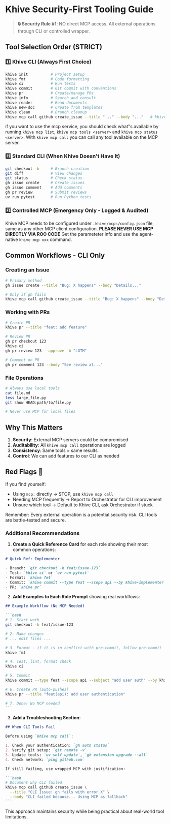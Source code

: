 # Khive Security-First Tooling Guide

> **🔒 Security Rule #1**: NO direct MCP access. All external operations through
> CLI or controlled wrapper.

## Tool Selection Order (STRICT)

### 1️⃣ **Khive CLI** (Always First Choice)

```bash
khive init          # Project setup
khive fmt           # Code formatting
khive ci            # Run tests
khive commit        # Git commit with conventions
khive pr            # Create/manage PRs
khive info          # Search and consult
khive reader        # Read documents
khive new-doc       # Create from templates
khive clean         # Branch cleanup
khive mcp call github create_issue --title "..." --body "..."   # khive mcp service (includes github mcp)
```

if you want to use the mcp service, you should check what"s available by running
`khive mcp list`, `khive mcp tools <server>` and `khive mcp status <server>`.
With `khive mcp call` you can call any tool available on the MCP server.

### 2️⃣ **Standard CLI** (When Khive Doesn't Have It)

```bash
git checkout -b     # Branch creation
git diff            # View changes
git status          # Check status
gh issue create     # Create issues
gh issue comment    # Add comments
gh pr review        # Submit reviews
uv run pytest       # Run Python tests
```

### 3️⃣ **Controlled MCP** (Emergency Only - Logged & Audited)

Khive MCP needs to be configured under `.khive/mcps/config.json` file, same as
any other MCP client configuration. **PLEASE NEVER USE MCP DIRECTLY VIA ROO
CODE** Get the parameteter info and use the agent-native `khive mcp xxx`
command.

## Common Workflows - CLI Only

### Creating an Issue

```bash
# Primary method
gh issue create --title "Bug: X happens" --body "Details..."

# Only if gh fails
khive mcp call github create_issue --title "Bug: X happens" --body "Details..."
```

### Working with PRs

```bash
# Create PR
khive pr --title "feat: add feature"

# Review PR
gh pr checkout 123
khive ci
gh pr review 123 --approve -b "LGTM"

# Comment on PR
gh pr comment 123 --body "See review at..."
```

### File Operations

```bash
# Always use local tools
cat file.md
less large_file.py
git show HEAD:path/to/file.py

# Never use MCP for local files
```

## Why This Matters

1. **Security**: External MCP servers could be compromised
2. **Auditability**: All `khive mcp call` operations are logged
3. **Consistency**: Same tools = same results
4. **Control**: We can add features to our CLI as needed

## Red Flags 🚩

If you find yourself:

- Using `mcp:` directly → STOP, use `khive mcp call`
- Needing MCP frequently → Report to Orchestrator for CLI improvement
- Unsure which tool → Default to Khive CLI, ask Orchestrator if stuck

Remember: Every external operation is a potential security risk. CLI tools are
battle-tested and secure.

### Additional Recommendations

1. **Create a Quick Reference Card** for each role showing their most common
   operations:

```markdown
# Quick Ref: Implementer

- Branch: `git checkout -b feat/issue-123`
- Test: `khive ci` or `uv run pytest`
- Format: `khive fmt`
- Commit: `khive commit --type feat --scope api --by khive-implementer`
- PR: `khive pr`
```

2. **Add Examples to Each Role Prompt** showing real workflows:

````markdown
## Example Workflow (No MCP Needed)

```bash
# 1. Start work
git checkout -b feat/issue-123

# 2. Make changes
# ... edit files ...

# 3. Format - if it is in conflict with pre-commit, follow pre-commit
khive fmt

# 4. Test, lint, format check
khive ci

# 5. Commit
khive commit --type feat --scope api --subject "add user auth" --by khive-implementer

# 6. Create PR (auto-pushes)
khive pr --title "feat(api): add user authentication"

# 7. Done! No MCP needed
```
````

3. **Add a Troubleshooting Section**:

````markdown
## When CLI Tools Fail

Before using `khive mcp call`:

1. Check your authentication: `gh auth status`
2. Verify git setup: `git remote -v`
3. Update tools: `uv self update`, `gh extension upgrade --all`
4. Check network: `ping github.com`

If still failing, use wrapped MCP with justification:

```bash
# Document why CLI failed
khive mcp call github create_issue \
  --title "CLI Issue: gh fails with error X" \
  --body "CLI failed because... Using MCP as fallback"
```
````

This approach maintains security while being practical about real-world tool
limitations.
